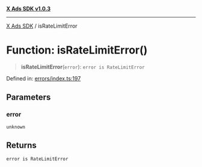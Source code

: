 [**X Ads SDK v1.0.3**](../README.md)

***

[X Ads SDK](../globals.md) / isRateLimitError

# Function: isRateLimitError()

> **isRateLimitError**(`error`): `error is RateLimitError`

Defined in: [errors/index.ts:197](https://github.com/kage1020/x-ads-sdk/blob/main/src/errors/index.ts#L197)

## Parameters

### error

`unknown`

## Returns

`error is RateLimitError`
